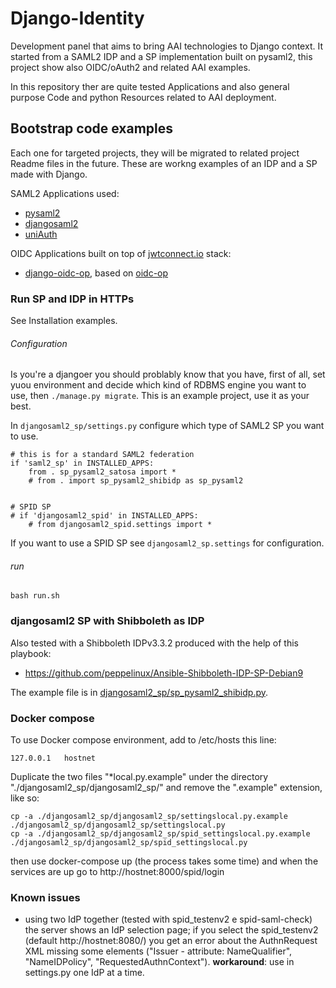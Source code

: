 # Django-Identity
Development panel that aims to bring AAI technologies to Django context.
It started from a SAML2 IDP and a SP implementation built on pysaml2, this project show also OIDC/oAuth2 and related AAI examples.

In this repository ther are quite tested Applications and also general purpose Code and python Resources related to AAI deployment.

## Bootstrap code examples
Each one for targeted projects, they will be migrated to related project Readme files in the future.
These are workng examples of an IDP and a SP made with Django.

SAML2 Applications used:

- [pysaml2](https://github.com/IdentityPython/pysaml2)
- [djangosaml2](https://github.com/knaperek/djangosaml2)
- [uniAuth](https://github.com/UniversitaDellaCalabria/uniAuth)

OIDC Applications built on top of [jwtconnect.io](https://jwtconnect.io/) stack:

- [django-oidc-op](https://github.com/peppelinux/django-oidc-op), based on [oidc-op](https://github.com/rohe/oidc-op)


### Run SP and IDP in HTTPs
See Installation examples.

###### Configuration

Is you're a djangoer you should problably know that you have, first of all, set yuou environment and decide
which kind of RDBMS engine you want to use, then `./manage.py migrate`. This is an example project, use it as your best.

In `djangosaml2_sp/settings.py` configure which type of SAML2 SP you want to use.
````
# this is for a standard SAML2 federation
if 'saml2_sp' in INSTALLED_APPS:
    from . sp_pysaml2_satosa import *
    # from . import sp_pysaml2_shibidp as sp_pysaml2


# SPID SP
# if 'djangosaml2_spid' in INSTALLED_APPS:
    # from djangosaml2_spid.settings import *
````

If you want to use a SPID SP see `djangosaml2_sp.settings` for configuration.

###### run
````
bash run.sh

````

### djangosaml2 SP with Shibboleth as IDP

Also tested with a Shibboleth IDPv3.3.2 produced with the help of this playbook:
 - https://github.com/peppelinux/Ansible-Shibboleth-IDP-SP-Debian9

The example file is in [djangosaml2_sp/sp_pysaml2_shibidp.py](https://github.com/peppelinux/Django-Identity/blob/master/djangosaml2_sp/djangosaml2_sp/djangosaml2_sp/sp_pysaml2_shibidp.py).


### Docker compose

To use Docker compose environment, add to /etc/hosts this line:
````
127.0.0.1	hostnet
````

Duplicate the two files "*local.py.example" under the directory "./djangosaml2_sp/djangosaml2_sp/" and remove the ".example" extension, like so:
````
cp -a ./djangosaml2_sp/djangosaml2_sp/settingslocal.py.example ./djangosaml2_sp/djangosaml2_sp/settingslocal.py
cp -a ./djangosaml2_sp/djangosaml2_sp/spid_settingslocal.py.example ./djangosaml2_sp/djangosaml2_sp/spid_settingslocal.py
````

then use docker-compose up (the process takes some time) and when the services are up go to http://hostnet:8000/spid/login

### Known issues
  - using two IdP together (tested with spid_testenv2 e spid-saml-check) the server shows an IdP selection page;
  if you select the spid_testenv2 (default http://hostnet:8080/) you get an error about the AuthnRequest XML missing some elements
    ("Issuer - attribute: NameQualifier", "NameIDPolicy", "RequestedAuthnContext"). __workaround__: use in settings.py one IdP at a time.
